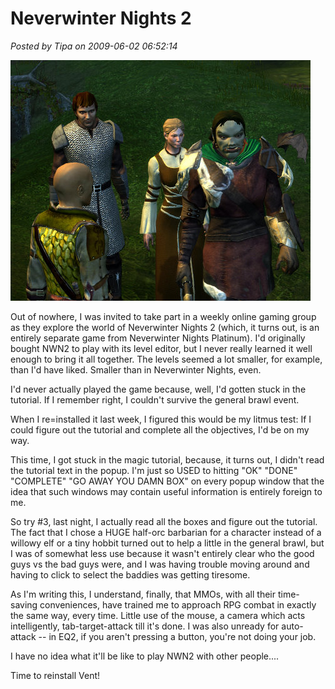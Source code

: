 # Neverwinter Nights 2

*Posted by Tipa on 2009-06-02 06:52:14*

![Tipar the Half-Orc Barbarian in NWN2](../uploads/2009/06/nwn2main-2009-06-02-07-26-02-15.jpg "Tipar the Half-Orc Barbarian in NWN2")

Out of nowhere, I was invited to take part in a weekly online gaming group as they explore the world of Neverwinter Nights 2 (which, it turns out, is an entirely separate game from Neverwinter Nights Platinum). I'd originally bought NWN2 to play with its level editor, but I never really learned it well enough to bring it all together. The levels seemed a lot smaller, for example, than I'd have liked. Smaller than in Neverwinter Nights, even.

I'd never actually played the game because, well, I'd gotten stuck in the tutorial. If I remember right, I couldn't survive the general brawl event.

When I re=installed it last week, I figured this would be my litmus test: If I could figure out the tutorial and complete all the objectives, I'd be on my way.

This time, I got stuck in the magic tutorial, because, it turns out, I didn't read the tutorial text in the popup. I'm just so USED to hitting "OK" "DONE" "COMPLETE" "GO AWAY YOU DAMN BOX" on every popup window that the idea that such windows may contain useful information is entirely foreign to me.

So try #3, last night, I actually read all the boxes and figure out the tutorial. The fact that I chose a HUGE half-orc barbarian for a character instead of a willowy elf or a tiny hobbit turned out to help a little in the general brawl, but I was of somewhat less use because it wasn't entirely clear who the good guys vs the bad guys were, and I was having trouble moving around and having to click to select the baddies was getting tiresome.

As I'm writing this, I understand, finally, that MMOs, with all their time-saving conveniences, have trained me to approach RPG combat in exactly the same way, every time. Little use of the mouse, a camera which acts intelligently, tab-target-attack till it's done. I was also unready for auto-attack -- in EQ2, if you aren't pressing a button, you're not doing your job.

I have no idea what it'll be like to play NWN2 with other people....

Time to reinstall Vent!

